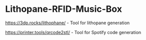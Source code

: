 # Lithopane-RFID-Music-Box

https://3dp.rocks/lithophane/ - Tool for lithopane generation

https://printer.tools/qrcode2stl/ - Tool for Spotify code generation
